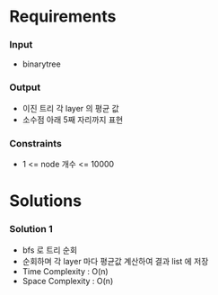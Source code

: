 # Requirements
### Input
* binarytree

### Output
* 이진 트리 각 layer 의 평균 값
* 소수점 아래 5째 자리까지 표현

### Constraints
* 1 <= node 개수 <= 10000


# Solutions
### Solution 1
* bfs 로 트리 순회
* 순회하며 각 layer 마다 평균값 계산하여 결과 list 에 저장
* Time Complexity : O(n)
* Space Complexity : O(n)
